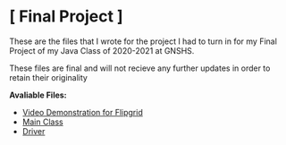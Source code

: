# [ Final Project ]
These are the files that I wrote for the project I had to turn in for my Final Project of my Java Class of 2020-2021 at GNSHS.

These files are final and will not recieve any further updates in order to retain their originality 

**Avaliable Files:**
- [Video Demonstration for Flipgrid](https://github.com/exoad/ClickGame/blob/master/Final/FinalProjectFlipGrid.mp4)
- [Main Class](https://github.com/exoad/ClickGame/blob/master/Final/Controller.java)
- [Driver](https://github.com/exoad/ClickGame/blob/master/Final/Collect.java)
